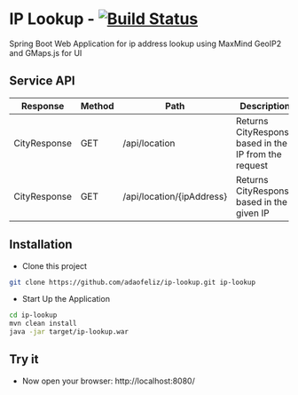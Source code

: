 IP Lookup  - [![Build Status](https://travis-ci.org/adaofeliz/ip-lookup.png)](https://travis-ci.org/adaofeliz/ip-lookup)
==================
Spring Boot Web Application for ip address lookup using MaxMind GeoIP2 and GMaps.js for UI

Service API
--------------

Response	| Method	| Path	| Description
--------------- | ------------- | ----- | -------------
CityResponse	| GET	| /api/location	| Returns CityResponse based in the IP from the request
CityResponse	| GET	| /api/location/{ipAddress}	| Returns CityResponse based in the given IP


Installation
--------------
* Clone this project
```sh
git clone https://github.com/adaofeliz/ip-lookup.git ip-lookup
```

* Start Up the Application
```sh
cd ip-lookup
mvn clean install
java -jar target/ip-lookup.war
```

Try it
--------------
- Now open your browser: http://localhost:8080/